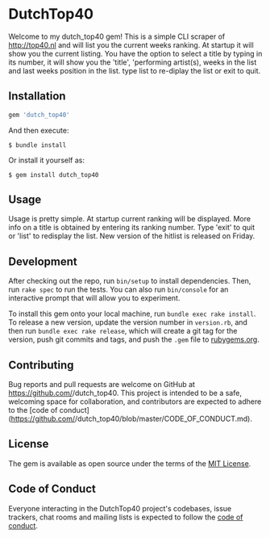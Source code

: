 # DutchTop40

Welcome to my dutch_top40 gem! This is a simple CLI scraper of http://top40.nl and will list you the current weeks ranking. At startup it will show you the current listing. You have the option to select a title by typing in its number, it will show you the 'title', 'performing artist(s), weeks in the list and last weeks position in the list.
type list to re-diplay the list or exit to quit.

## Installation

```ruby
gem 'dutch_top40'
```

And then execute:

    $ bundle install

Or install it yourself as:

    $ gem install dutch_top40

## Usage

Usage is pretty simple. At startup current ranking will be displayed. More info on a title is obtained by entering its ranking number. Type 'exit' to quit or 'list' to redisplay the list. New version of the hitlist is released on Friday.

## Development

After checking out the repo, run `bin/setup` to install dependencies. Then, run `rake spec` to run the tests. You can also run `bin/console` for an interactive prompt that will allow you to experiment.

To install this gem onto your local machine, run `bundle exec rake install`. To release a new version, update the version number in `version.rb`, and then run `bundle exec rake release`, which will create a git tag for the version, push git commits and tags, and push the `.gem` file to [rubygems.org](https://rubygems.org).

## Contributing

Bug reports and pull requests are welcome on GitHub at https://github.com/<github username>/dutch_top40. This project is intended to be a safe, welcoming space for collaboration, and contributors are expected to adhere to the [code of conduct](https://github.com/<github username>/dutch_top40/blob/master/CODE_OF_CONDUCT.md).


## License

The gem is available as open source under the terms of the [MIT License](https://opensource.org/licenses/MIT).

## Code of Conduct

Everyone interacting in the DutchTop40 project's codebases, issue trackers, chat rooms and mailing lists is expected to follow the [code of conduct](https://github.com/raspimeteo/dutch_top40/blob/master/CODE_OF_CONDUCT.md).
